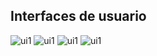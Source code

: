 ## Interfaces de usuario  
![ui1](https://github.com/FernandoCalmet/FPSoftware/blob/master/Imagenes/ui_principal.png)
![ui1](https://github.com/FernandoCalmet/FPSoftware/blob/master/Imagenes/ui_registro.png)
![ui1](https://github.com/FernandoCalmet/FPSoftware/blob/master/Imagenes/ui_sorteos.png)
![ui1](https://github.com/FernandoCalmet/FPSoftware/blob/master/Imagenes/ui_crearSorteo.png)